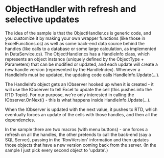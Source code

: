 # ObjectHandler with refresh and selective updates

The idea of the sample is that the ObjectHandler.cs is generic code, and you customize it by making your own wrapper functions (like those in ExcelFunctions.cs) as well as some back-end data source behind the handles (like calls to a database or some large calculation, as implemented in DataService.cs). The ObjectHandler.cs has a HandleInfo class, which represents an object instance (uniquely defined by the ObjectType + Parameters) that can be modified or updated, and each update will create a new handle version (represented by the HandleIndex). Whenever a HandleInfo must be updated, the updating code calls HandleInfo.Update(...).

The HandleInfo object gets an IObserver hooked up when it is created - it will use the IObserver to tell Excel to update the cell (this pushes into the RTD Topic). For our purpose, we're only interested in calling the IObserver.OnNext() - this is what happens inside HandleInfo.Update(...).

When the IObserver is updated with the next value, it pushes to RTD, which eventually forces an update of the cells with those handles, and then all the dependencies.

In the sample there are two macros (with menu buttons) - one forces a refresh on all the handles, the other pretends to call the back-end (say a SQL Server), passing in the 'RowVersion' information and then updates those objects that have a new version coming back from the server. (In the sample I just pick every second object to 'update'.)
